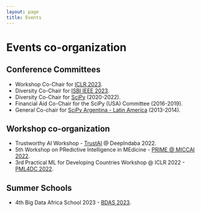 ```yaml
---
layout: page
title: Events
---
```


# Events co-organization 

## Conference Committees

* Workshop Co-Chair for [ICLR 2023](https://iclr.cc/Conferences/2023/Committees).
* Diversity Co-Chair for [ISBI IEEE 2023](https://2023.biomedicalimaging.org/en/ORGANIZING-COMMITTEE.html).
* Diversity Co-Chair for [SciPy](https://www.scipy2022.scipy.org/organizers) (2020-2022).
* Financial Aid Co-Chair for the SciPy (USA) Committee (2016-2019).
* General Co-chair for [SciPy Argentina - Latin America](https://www.scipy.lat/es/scipycon.html) (2013-2014).


## Workshop co-organization

* Trustworthy AI Workshop - [TrustAI](https://trustaideepindaba.github.io/) @ DeepIndaba 2022.
* 5th Workshop on PRedictive Intelligence in MEdicine - [PRIME @ MICCAI 2022](https://basira-lab.com/prime-miccai-2022/).
* 3rd Practical ML for Developing Countries Workshop @ ICLR 2022 - [PML4DC 2022](https://pml4dc.github.io/iclr2022/organizers.html).

## Summer Schools

* 4th Big Data Africa School 2023 - [BDAS 2023](https://www.sarao.ac.za/students/4th-big-data-africa-school/).
